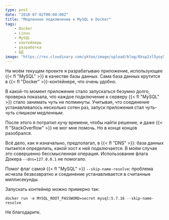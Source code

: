 ```yaml
---
type: post
date: "2018-07-02T00:00:00Z"
title: "Медленное подключение к MySQL в Docker"
tags:
    - Docker
    - Linux
    - MySQL
    - контейнеры
    - разработка
    - БД
image: "https://res.cloudinary.com/yktoo/image/upload/blog/6ksp2zl5yoy52890.png"
---
```


На моём текущем проекте я разрабатываю приложение, использующее {{< fl "MySQL" >}} в качестве базы данных. Сама база данных крутится в {{< fl "Docker" >}}-контейнере, что очень удобно.

В какой-то момент приложение стало запускаться безумно долго,  проверка показала, что каждое подключение к серверу {{< fl "MySQL" >}} стало занимать чуть не полминуты. Учитывая, что соединение устанавливалось несколько сотен раз, запуск приложения стал *чуть-чуть слишком медленным*.

После этого я потратил кучу времени, чтобы найти решение, и даже {{< fl "StackOverflow" >}} не мог мне помочь. Но в конце концов разобрался.

<!--more-->

Всё дело, как я изначально, предполагал, в {{< fl "DNS" >}}: база данных пытается определить, какой хост к ней подключается. В моём случае это совершенно бессмысленная операция. Использование флага Докера `--dns=127.0.0.1` не помогало.

Помог флаг самой {{< fl "MySQL" >}} `--skip-name-resolve`: проблема исчезла безвозвратно и соединение устанавливается в считанные миллисекунды.

Запускать контейнер можно примерно так:

```
docker run -e MYSQL_ROOT_PASSWORD=secret mysql:5.7.16 --skip-name-resolve
```

Не благодарите.
